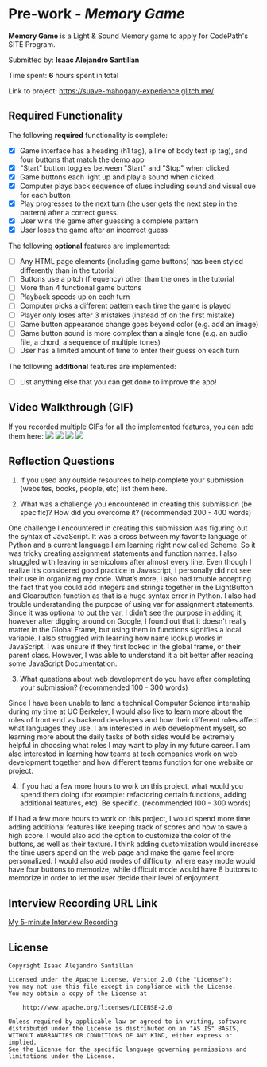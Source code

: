# Pre-work - *Memory Game*

**Memory Game** is a Light & Sound Memory game to apply for CodePath's SITE Program. 

Submitted by: **Isaac Alejandro Santillan**

Time spent: **6** hours spent in total

Link to project: https://suave-mahogany-experience.glitch.me/
## Required Functionality

The following **required** functionality is complete:

* [x] Game interface has a heading (h1 tag), a line of body text (p tag), and four buttons that match the demo app
* [x] "Start" button toggles between "Start" and "Stop" when clicked. 
* [x] Game buttons each light up and play a sound when clicked. 
* [x] Computer plays back sequence of clues including sound and visual cue for each button
* [x] Play progresses to the next turn (the user gets the next step in the pattern) after a correct guess. 
* [x] User wins the game after guessing a complete pattern
* [x] User loses the game after an incorrect guess

The following **optional** features are implemented:

* [ ] Any HTML page elements (including game buttons) has been styled differently than in the tutorial
* [ ] Buttons use a pitch (frequency) other than the ones in the tutorial
* [ ] More than 4 functional game buttons
* [ ] Playback speeds up on each turn
* [ ] Computer picks a different pattern each time the game is played
* [ ] Player only loses after 3 mistakes (instead of on the first mistake)
* [ ] Game button appearance change goes beyond color (e.g. add an image)
* [ ] Game button sound is more complex than a single tone (e.g. an audio file, a chord, a sequence of multiple tones)
* [ ] User has a limited amount of time to enter their guess on each turn

The following **additional** features are implemented:

- [ ] List anything else that you can get done to improve the app!

## Video Walkthrough (GIF)

If you recorded multiple GIFs for all the implemented features, you can add them here:
![](https://i.imgur.com/4NmVCiI.gif)
![](https://i.imgur.com/MmL7KFK.gif)
![](https://i.imgur.com/zZAl2Mz.gif)
![](https://i.imgur.com/O6f2H1e.gif)

## Reflection Questions
1. If you used any outside resources to help complete your submission (websites, books, people, etc) list them here. 

2. What was a challenge you encountered in creating this submission (be specific)? How did you overcome it? (recommended 200 - 400 words) 

One challenge I encountered in creating this submission was figuring out the syntax of JavaScript. It was a cross between my favorite language of Python and a current language I am learning right now called Scheme. So it was tricky creating assignment statements and function names. I also struggled with leaving in semicolons after almost every line. Even though I realize it’s considered good practice in Javascript, I personally did not see their use in organizing my code. What’s more, I also had trouble accepting the fact that you could add integers and strings together in the LightButton and Clearbutton function as that is a huge syntax error in Python. I also had trouble understanding the purpose of using var for assignment statements. Since it was optional to put the var, I didn’t see the purpose in adding it, however after digging around on Google, I found out that it doesn't really matter in the Global Frame, but using them in functions signifies a local variable. I also struggled with learning how name lookup works in JavaScript. I was unsure if they first looked in the global frame, or their parent class. However, I was able to understand it a bit better after reading some JavaScript Documentation.

3. What questions about web development do you have after completing your submission? (recommended 100 - 300 words) 

Since I have been unable to land a technical Computer Science internship during my time at UC Berkeley, I would also like to learn more about the roles of front end vs backend developers and how their different roles affect what languages they use. I am interested in web development myself, so learning more about the daily tasks of both sides would be extremely helpful in choosing what roles I may want to play in my future career. I am also interested in learning how teams at tech companies work on web development together and how different teams function for one website or project. 

4. If you had a few more hours to work on this project, what would you spend them doing (for example: refactoring certain functions, adding additional features, etc). Be specific. (recommended 100 - 300 words) 

If I had a few more hours to work on this project, I would spend more time adding additional features like keeping track of scores and how to save a high score. I would also add the option to customize the color of the buttons, as well as their texture. I think adding customization would increase the time users spend on the web page and make the game feel more personalized. I would also add modes of difficulty, where easy mode would have four buttons to memorize, while difficult mode would have 8 buttons to memorize in order to let the user decide their level of enjoyment. 



## Interview Recording URL Link

[My 5-minute Interview Recording](https://youtu.be/XuryQa4i4ec)


## License

    Copyright Isaac Alejandro Santillan

    Licensed under the Apache License, Version 2.0 (the "License");
    you may not use this file except in compliance with the License.
    You may obtain a copy of the License at

        http://www.apache.org/licenses/LICENSE-2.0

    Unless required by applicable law or agreed to in writing, software
    distributed under the License is distributed on an "AS IS" BASIS,
    WITHOUT WARRANTIES OR CONDITIONS OF ANY KIND, either express or implied.
    See the License for the specific language governing permissions and
    limitations under the License.
